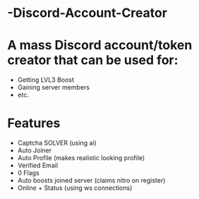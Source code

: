 # -Discord-Account-Creator

# A mass Discord account/token creator that can be used for:
+ Getting LVL3 Boost
+ Gaining server members
+ etc.

# Features

+ Captcha SOLVER (using ai)
+ Auto Joiner
+ Auto Profile (makes realistic looking profile)
+ Verified Email
+ 0 Flags
+ Auto boosts joined server (claims nitro on register)
+ Online + Status (using ws connections)
